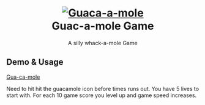 <h1 align=center>
  <a href="http://online08.com/guacamole" title="Guac-a-mole Game">
    <img alt="Guaca-a-mole" src="http://online08.com/guacamole/images/guacamole-whack-a-mole-game.png">
  </a>
  <br>
  Guac-a-mole Game
</h1>

<p align=center>
  A silly whack-a-mole Game
</p>

## Demo & Usage

[Gua-ca-mole](http://online08.com/guacamole)

Need to hit hit the guacamole icon before times runs out. You have 5 lives to start with. For each 10 game score you level up and game speed increases.

